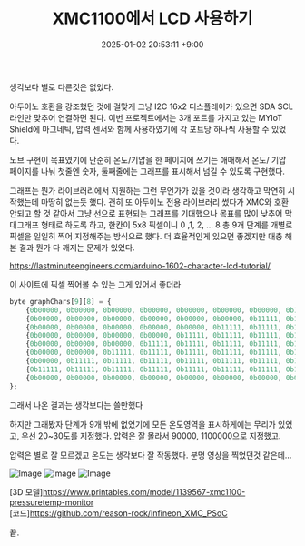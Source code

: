 ﻿---
title: XMC1100에서 LCD 사용하기
date:  2025-01-02 20:53:11 +9:00
categories: [Projects, Infineon]
tags: [Infineon, XMC, XMC1100, XMC2GO, 인피니언, XMC for Arduino, 아두이노, LCD, 16x2]
---

생각보다 별로 다른것은 없었다.

아두이노 호환을 강조했던 것에 걸맞게 그냥 I2C 16x2 디스플레이가 있으면 SDA SCL 라인만 맞추어 연결하면 된다.
이번 프로젝트에서는 3개 포트를 가지고 있는 MYIoT Shield에 마그네틱, 압력 센서와 함께 사용하였기에 각 포트당 하나씩 사용할 수 있었다.

노브 구현이 목표였기에 단순히 온도/기압을 한 페이지에 쓰기는 애매해서 온도/ 기압 페이지를 나눠 첫줄엔 숫자, 둘째줄에는 그래프를 표시해서 넘길 수 있도록 구현했다.

그래프는 뭔가 라이브러리에서 지원하는 그런 무언가가 있을 것이라 생각하고 막연히 시작했는데 마땅히 없는듯 했다. 괜히 또 아두이노 전용 라이브러리 썼다가 XMC와 호환안되고 할 것 같아서 그냥 선으로 표현되는 그래프를 기대했으나 목표를 많이 낮추어 막대그래프 형태로 하도록 하고, 한칸이 5x8 픽셀이니 0 ,1, 2, … 8 총 9개 단계를 개별로 픽셀을 일일히 찍어 지정해주는 방식으로 했다. 더 효율적인게 있으면 좋겠지만 대충 해본 결과 뭔가 다 깨지는 문제가 있었다.

<https://lastminuteengineers.com/arduino-1602-character-lcd-tutorial/>

이 사이트에 픽셀 찍어볼 수 있는 그게 있어서 좋더라

```jsx
byte graphChars[9][8] = {
    {0b00000, 0b00000, 0b00000, 0b00000, 0b00000, 0b00000, 0b00000, 0b11111},
    {0b00000, 0b00000, 0b00000, 0b00000, 0b00000, 0b00000, 0b11111, 0b11111},
    {0b00000, 0b00000, 0b00000, 0b00000, 0b00000, 0b11111, 0b11111, 0b11111},
    {0b00000, 0b00000, 0b00000, 0b00000, 0b11111, 0b11111, 0b11111, 0b11111},
    {0b00000, 0b00000, 0b00000, 0b11111, 0b11111, 0b11111, 0b11111, 0b11111},
    {0b00000, 0b00000, 0b11111, 0b11111, 0b11111, 0b11111, 0b11111, 0b11111},
    {0b00000, 0b11111, 0b11111, 0b11111, 0b11111, 0b11111, 0b11111, 0b11111},
    {0b11111, 0b11111, 0b11111, 0b11111, 0b11111, 0b11111, 0b11111, 0b11111},
    {0b00000, 0b00000, 0b00000, 0b00000, 0b00000, 0b00000, 0b00000, 0b00000} // 0,1,2,3,....8 (X) -> 1,2,3....8,0 (O)
};
```

그래서 나온 결과는 생각보다는 쓸만했다

하지만 그래봤자 단계가 9개 밖에 없었기에 모든 온도영역을 표시하게에는 무리가 있었고, 우선 20~30도를 지정했다. 압력은 잘 몰라서 90000, 1100000으로 지정했고.

압력은 별로 잘 모르겠고 온도는 생각보다 잘 작동했다.
분명 영상을 찍었던것 같은데...

![Image](https://github.com/user-attachments/assets/a575068a-b6cc-433e-84ac-b18d449b5bfb)
![Image](https://github.com/user-attachments/assets/8eff4230-869c-41e2-aec5-b6f422654c0b)
![Image](https://github.com/user-attachments/assets/2b96f213-155b-44d8-97ff-72ee8987beb5)

[3D 모델]<https://www.printables.com/model/1139567-xmc1100-pressuretemp-monitor><br>
[코드]<https://github.com/reason-rock/Infineon_XMC_PSoC>

끝.
